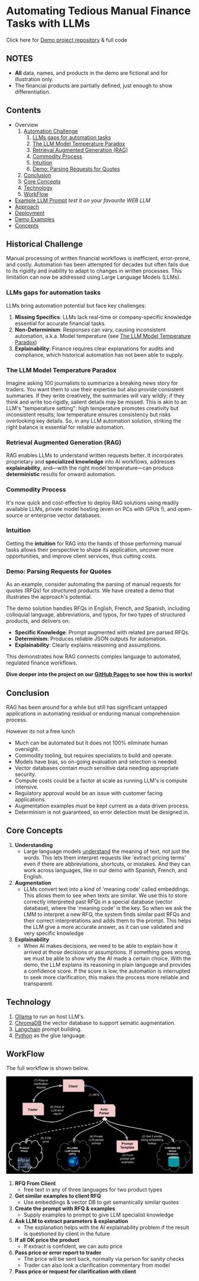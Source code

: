 # Automating Tedious Manual Finance Tasks with LLMs

Click here for [Demo project repository](https://github.com/parrisma/rfq-rag/) & full code

## NOTES

* **All** data, names, and products in the demo are fictional and for illustration only.
* The financial products are partially defined, just enough to show differentiation.

## Contents

* Overview
    1. [Automation Challenge](#historical-challenge)
        1. [LLMs gaps for automation tasks](#llms-gaps-for-automation-tasks)
        1. [The LLM Model Temperature Paradox](#the-llm-model-temperature-paradox)
        1. [Retrieval Augmented Generation (RAG)](#retrieval-augmented-generation-rag)
        1. [Commodity Process](#commodity-process)
        1. [Intuition](#intuition)
        1. [Demo: Parsing Requests for Quotes](#demo-parsing-requests-for-quotes)
    1. [Conclusion](#conclusion)
    1. [Core Concepts](#core-concepts)
    1. [Technology](#technology)
    1. [WorkFlow](#workflow)
* [Example LLM Prompt](./main/rfq-prompt-with-examples.html) _test it on your favourite WEB LLM_
* [Approach](./main)
* [Deployment](./deployment)
* [Demo Examples](./demo)
* [Concepts](./concept.md)

## Historical Challenge

Manual processing of written financial workflows is inefficient, error-prone, and costly. Automation has been attempted for decades but often fails due to its rigidity and inability to adapt to changes in written processes. This limitation can now be addressed using Large Language Models (LLMs).

### LLMs gaps for automation tasks

LLMs bring automation potential but face key challenges:

1. **Missing Specifics**: LLMs lack real-time or company-specific knowledge essential for accurate financial tasks.
1. **Non-Determinism**: Responses can vary, causing inconsistent automation, a.k.a. Model temperature (see [The LLM Model Temperature Paradox](#the-llm-model-temperature-paradox))
1. **Explainability**: Finance requires clear explanations for audits and compliance, which historical automation has not been able to supply.

### The LLM Model Temperature Paradox

Imagine asking 100 journalists to summarize a breaking news story for traders. You want them to use their expertise but also provide consistent summaries. If they write creatively, the summaries will vary wildly; if they think and write too rigidly, salient details may be missed. This is akin to an LLM's "temperature setting": high temperature promotes creativity but inconsistent results; low temperature ensures consistency but risks overlooking key details. So, in any LLM automation solution, striking the right balance is essential for reliable automation.

### Retrieval Augmented Generation (RAG)

RAG enables LLMs to understand written requests better. It incorporates proprietary and **specialized knowledge** into AI workflows, addresses **explainability**, and—with the right model temperature—can produce **deterministic** results for onward automation.

### Commodity Process

It's now quick and cost-effective to deploy RAG solutions using readily available LLMs, private model hosting (even on PCs with GPUs !), and open-source or enterprise vector databases.

### Intuition

Getting the **intuition** for RAG into the hands of those performing manual tasks allows their perspective to shape its application, uncover more opportunities, and improve client services, thus cutting costs.

### Demo: Parsing Requests for Quotes

As an example, consider automating the parsing of manual requests for quotes (RFQs) for structured products. We have created a demo that illustrates the approach's potential.

The demo solution handles RFQs in English, French, and Spanish, including colloquial language, abbreviations, and typos, for two types of structured products, and delivers on:

* **Specific Knowledge**: Prompt augmented with related pre parsed RFQs.
* **Determinism**: Produces reliable JSON outputs for automation.
* **Explainability**: Clearly explains reasoning and assumptions.

This demonstrates how RAG connects complex language to automated, regulated finance workflows.

**Dive deeper into the project on our [GitHub Pages](https://parrisma.github.io/rfq-rag/) to see how this is works!**

## Conclusion

RAG has been around for a while but still has significant untapped applications in automating residual or enduring manual comprehension process.

However its not a free lunch

* Much can be automated but it does not 100% eliminate human oversight.
* Commodity tooling, but requires specialists to build and operate.
* Models have bias, so on-going evaluation and selection is needed.
* Vector databases contain much sensitive data needing appropriate security.
* Compute costs could be a factor at scale as running LLM's is compute intensive.
* Regulatory approval would be an issue with customer facing applications.
* Augmentation examples must be kept current as a data driven process.
* Determinism is not guaranteed, so error detection must be designed in.

## Core Concepts

1. **Understanding**
    * Large language models [understand](./main/rfq-prompt-with-examples.html#rules) the meaning of text, not just the words. This lets them interpret requests like 'extract pricing terms' even if there are abbreviations, shortcuts, or mistakes. And they can work across languages, like in our demo with Spanish, French, and English.
1. **Augmentation**
    * LLMs convert text into a kind of 'meaning code' called embeddings. This allows them to see when texts are similar. We use this to store correctly interpreted past RFQs in a special database (vector database), where the 'meaning code' is the key. So when we ask the LMM to interpret a new RFQ, the system finds similar past RFQs and their correct interpretations and adds them to the prompt. This helps the LLM give a more accurate answer, as it can use validated and very specific knowledge
1. **Explainability**
    * When AI makes decisions, we need to be able to explain how it arrived at those decisions or assumptions. If something goes wrong, we must be able to show why the AI made a certain choice. With the demo, the LLM explains its reasoning in plain language and provides a confidence score. If the score is low, the automation is interrupted to seek more clarification, this makes the process more reliable and transparent.

## Technology

1. [Ollama](https://ollama.com/) to run an host LLM's.
1. [ChromaDB](https://www.trychroma.com/) the vector database to support sematic augmentation.
1. [Langchain](https://www.google.com/search?q=https://python.langchain.com/docs/get_started/introduction.html) prompt building.
1. [Python](https://www.python.org/) as the glue language.

## WorkFlow

The full workflow is shown below.

![Workflow](./main/rag-full-flow.png)

1. **RFQ From Client**
    * free text in any of three languages for two product types
1. **Get similar examples to client RFQ**
    * Use embeddings & vector DB to get semantically similar quotes
1. **Create the prompt with RFQ & examples**
    * Supply examples to prompt to give LLM specialist knowledge
1. **Ask LLM to extract parameters & explanation**
    * The explanation helps with the AI explainability problem if the result is questioned by client in the future
1. **If all OK price the product**
    * If extract is confident, we can auto price
1. **Pass price or error report to trader**
    * The price will be sent back, normally via person for sanity checks
    * Trader can also look a clarification commentary from model
1. **Pass price or request for clarification with client**
